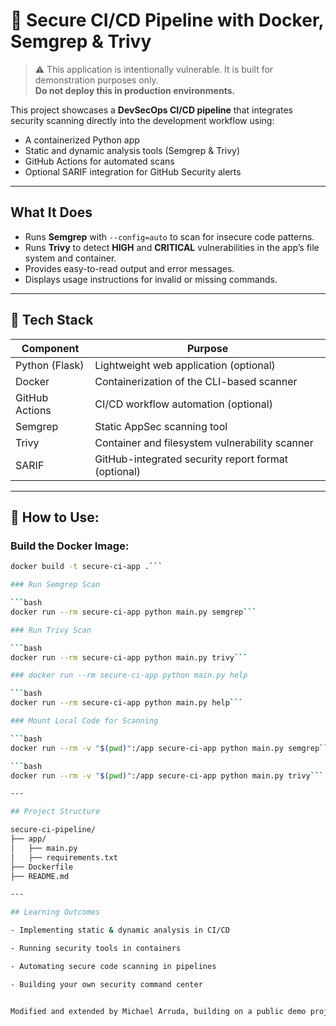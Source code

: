# 🔐 Secure CI/CD Pipeline with Docker, Semgrep & Trivy

> ⚠️ This application is intentionally vulnerable. It is built for demonstration purposes only.  
> **Do not deploy this in production environments.**

This project showcases a **DevSecOps CI/CD pipeline** that integrates security scanning directly into the development workflow using:

- A containerized Python app
- Static and dynamic analysis tools (Semgrep & Trivy)
- GitHub Actions for automated scans
- Optional SARIF integration for GitHub Security alerts

---

## What It Does

- Runs **Semgrep** with `--config=auto` to scan for insecure code patterns.
- Runs **Trivy** to detect **HIGH** and **CRITICAL** vulnerabilities in the app’s file system and container.
- Provides easy-to-read output and error messages.
- Displays usage instructions for invalid or missing commands.

---

## 🧱 Tech Stack

| Component        | Purpose                                |
|------------------|----------------------------------------|
| Python (Flask)   | Lightweight web application (optional) |
| Docker           | Containerization of the CLI-based scanner |
| GitHub Actions   | CI/CD workflow automation (optional)   |
| Semgrep          | Static AppSec scanning tool            |
| Trivy            | Container and filesystem vulnerability scanner |
| SARIF            | GitHub-integrated security report format (optional) |

---

## 🐳 How to Use:

### Build the Docker Image:

```bash
docker build -t secure-ci-app .```

### Run Semgrep Scan

```bash
docker run --rm secure-ci-app python main.py semgrep```

### Run Trivy Scan

```bash
docker run --rm secure-ci-app python main.py trivy```

### docker run --rm secure-ci-app python main.py help

```bash
docker run --rm secure-ci-app python main.py help```

### Mount Local Code for Scanning

```bash
docker run --rm -v "$(pwd)":/app secure-ci-app python main.py semgrep```

```bash
docker run --rm -v "$(pwd)":/app secure-ci-app python main.py trivy```

---

## Project Structure

secure-ci-pipeline/
├── app/
│   ├── main.py
│   ├── requirements.txt
├── Dockerfile
├── README.md

---

## Learning Outcomes

- Implementing static & dynamic analysis in CI/CD

- Running security tools in containers

- Automating secure code scanning in pipelines

- Building your own security command center


Modified and extended by Michael Arruda, building on a public demo project by Paul D., Security Automation Engineer.
